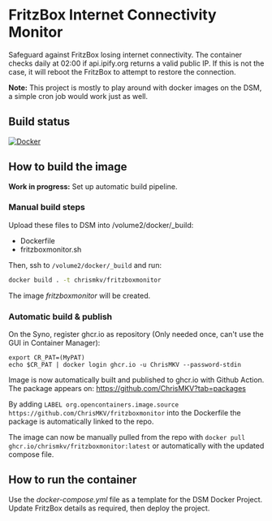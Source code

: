 # FritzBox Internet Connectivity Monitor
Safeguard against FritzBox losing internet connectivity.
The container checks daily at 02:00 if api.ipify.org returns a valid public IP. If this is not the case, it will reboot the FritzBox to attempt to restore the connection.

**Note:** This project is mostly to play around with docker images on the DSM, a simple cron job would work just as well.

## Build status
  [![Docker](https://github.com/ChrisMKV/fritzboxmonitor/actions/workflows/docker-publish.yml/badge.svg)](https://github.com/ChrisMKV/fritzboxmonitor/actions/workflows/docker-publish.yml)

## How to build the image
**Work in progress:** Set up automatic build pipeline.

### Manual build steps
Upload these files to DSM into /volume2/docker/_build:
- Dockerfile
- fritzboxmonitor.sh

Then, ssh to `/volume2/docker/_build` and run:
```sh
docker build . -t chrismkv/fritzboxmonitor
```
The image *fritzboxmonitor* will be created.

### Automatic build & publish

On the Syno, register ghcr.io as repository (Only needed once, can't use the GUI in Container Manager):
````
export CR_PAT=(MyPAT)
echo $CR_PAT | docker login ghcr.io -u ChrisMKV --password-stdin
`````

Image is now automatically built and published to ghcr.io with Github Action.
The package appears on: https://github.com/ChrisMKV?tab=packages

By adding ````LABEL org.opencontainers.image.source https://github.com/ChrisMKV/fritzboxmonitor```` into the Dockerfile the package is automatically linked to the repo.

The image can now be manually pulled from the repo with ````docker pull ghcr.io/chrismkv/fritzboxmonitor:latest```` or automatically with the updated compose file.


## How to run the container
Use the *docker-compose.yml* file as a template for the DSM Docker Project. Update FritzBox details as required, then deploy the project.